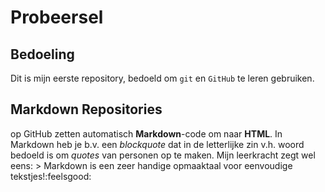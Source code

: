 # Probeersel

## Bedoeling
Dit is mijn eerste repository, bedoeld om `git` en `GitHub` te leren gebruiken.

## Markdown Repositories
op GitHub zetten automatisch **Markdown**-code om naar **HTML**. In Markdown heb je b.v. een *blockquote* dat in de letterlijke zin v.h. woord bedoeld is om *quotes* van personen op te maken.
Mijn leerkracht zegt wel eens: > Markdown is een zeer handige opmaaktaal voor eenvoudige tekstjes!:feelsgood:
